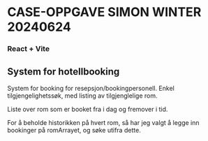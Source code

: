 # CASE-OPPGAVE SIMON WINTER 20240624
### React + Vite

## System for hotellbooking
System for booking for resepsjon/bookingpersonell. 
Enkel tilgjengelighetssøk, med listing av tilgjenglelige rom. 

Liste over rom som er booket fra i dag og fremover i tid. 

For å beholde historikken på hvert rom, så har jeg valgt å legge inn bookinger på romArrayet, og søke utifra dette. 





